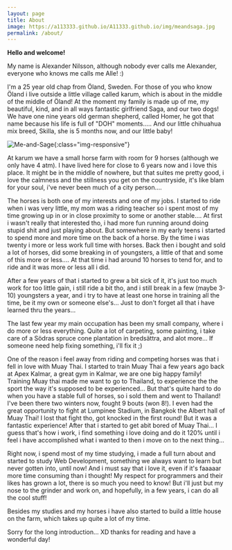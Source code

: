 ```yaml
---
layout: page
title: About
image: https://a113333.github.io/A11333.github.io/img/meandsaga.jpg
permalink: /about/
---
```



**Hello and welcome!**


My name is Alexander Nilsson, although nobody ever calls me Alexander, everyone who knows me calls me Alle! :)


I'm a 25 year old chap from Öland, Sweden. For those of you who know Öland i live outside a little village called karum, which is about
in the middle of the middle of Öland!
At the moment my family is made up of me, my beautiful, kind, and in all ways fantastic girlfriend Saga, and our two dogs!
We have one nine years old german shepherd, called Homer, he got that name because his life is full of "DOH" moments..... And our little chihuahua
mix breed, Skilla, she is 5 months now, and our little baby!






![Me-and-Sage](../img/meandsaga.jpg){:class="img-responsive"}




At karum we have a small horse farm with room for 9 horses (although we only have 4 atm). I have lived here for close to 6 years now
and i love this place. It might be in the middle of nowhere, but that suites me pretty good, i love the calmness and the stillness you
get on the countryside, it's like blam for your soul, i've never been much of a city person....


The horses is both one of my interests and one of my jobs. I started to ride when i was very little, my mom was a riding teacher so i spent
most of my time growing up in or in close proximity to some or another stable.... At first i wasn't really that interested tho, i had more fun
running around doing stupid shit and just playing about. But somewhere in my early teens i started to spend more and more time on the back
of a horse. By the time i was twenty i more or less work full time with horses. Back then i bought and sold a lot of horses, did some
breaking in of youngsters, a little of that and some of this more or less.... At that time i had around 10 horses to tend for, and to ride and it was
more or less all i did.


After a few years of that i started to grew a bit sick of it, it's just too much work for too little gain, i still ride a bit tho, and i still break in a few
(maybe 3-10) youngsters a year, and i try to have at least one horse in training all the time, be it my own or someone else's... Just to don't
forget all that i have learned thru the years...


The last few year my main occupation has been my small company, where i do more or less everything. Quite a lot of carpeting, some painting,
i take care of a Södras spruce cone plantation in bredsättra, and alot more... If someone need help fixing something, i'll fix it ;)


One of the reason i feel away from riding and competing horses was that i fell in love with Muay Thai. I started to train Muay Thai a few years ago
back at Apex Kalmar, a great gym in Kalmar, we are one big happy family! Training Muay thai made me want to go to Thailand, to experience the
the sport the way it's supposed to be experienced... But that's quite hard to do when you have a stable full of horses, so i sold them and went to
Thailand! I've been there two winters now, fought 9 bouts (won 8!). I even had the great opportunity to fight at Lumpinee Stadium, in Bangkok
the Albert hall of Muay Thai! I lost that fight tho, got knocked in the first round! But it was a fantastic experience!
After that i started to get abit bored of Muay Thai… I guess that's how i work, i find something i love doing and do it 120% until i feel i have accomplished what i wanted to then i move on to the next thing...


Right now, i spend most of my time studying, i made a full turn about and started to study Web Development, something we always want to
learn but never gotten into, until now! And i must say that i love it, even if it's faaaaar more time consuming than i thought!
My respect for programmers and their likes has grown a lot, there is so much you need to know! But i'll just but my nose to the grinder and work
on, and hopefully, in a few years, i can do all the cool stuff!


Besides my studies and my horses i have also started to build a little house on the farm, which takes up quite a lot of my time.


Sorry for the long introduction... XD thanks for reading and have a wonderful day!




